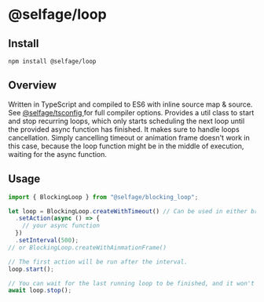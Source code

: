 # @selfage/loop

## Install

`npm install @selfage/loop`

## Overview

Written in TypeScript and compiled to ES6 with inline source map & source. See [@selfage/tsconfig ](https://www.npmjs.com/package/@selfage/tsconfig) for full compiler options. Provides a util class to start and stop recurring loops, which only starts scheduling the next loop until the provided async function has finished. It makes sure to handle loops cancellation. Simply cancelling timeout or animation frame doesn't work in this case, because the loop function might be in the middle of execution, waiting for the async function.

## Usage

```TypeScript
import { BlockingLoop } from "@selfage/blocking_loop";

let loop = BlockingLoop.createWithTimeout() // Can be used in either browser or Nodejs environment.
  .setAction(async () => {
    // your async function
  })
  .setInterval(500);
// or BlockingLoop.createWithAinmationFrame()

// The first action will be run after the interval.
loop.start();

// You can wait for the last running loop to be finished, and it won't schedule a new loop.
await loop.stop();
```
